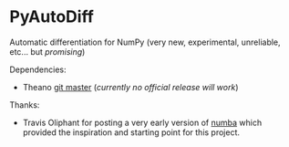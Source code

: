 PyAutoDiff
==========

Automatic differentiation for NumPy (very new, experimental, unreliable, etc... but *promising*)


Dependencies:
  * Theano [git master](https://github.com/Theano/Theano.git) (*currently no official release will work*)


Thanks:
  * Travis Oliphant for posting a very early version of [numba](https://github.com/ContinuumIO/numba) which provided the inspiration and starting point for this project.
